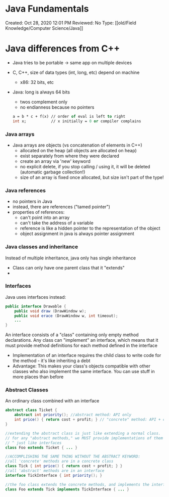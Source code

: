 # Java Fundamentals

Created: Oct 28, 2020 12:01 PM
Reviewed: No
Type: [[old/Field Knowledge/Computer Science/Java]]

# Java differences from C++

- Java tries to be portable → same app on multiple devices
- C, C++, size of data types (int, long, etc) depend on machine
    - x86: 32 bits, etc
- Java: long is always 64 bits
    - twos complement only
    - no endianness because no pointers

    ```ocaml
    a = b * c + f(x) // order of eval is left to right
    int x;           // x initially = 0 or compiler complains
    ```

### Java arrays

- Java arrays are objects (vs concatenation of elements in C++)
    - allocated on the heap (all objects are allocated on heap)
    - exist separately from where they were declared
    - create an array via 'new' keyword
    - no explicit delete, if you stop calling / using it, it will be deleted (automatic garbage collection!)
    - size of an array is fixed once allocated, but size isn't part of the type!

### Java references

- no pointers in Java
- instead, there are references ("tamed pointer")
- properties of references:
    - can't point into an array
    - can't take the address of a variable
    - reference is like a hidden pointer to the representation of the object
    - object assignment in java is always pointer assignment

### Java classes and inheritance

Instead of multiple inheritance, java only has single inheritance

- Class can only have one parent class that it "extends"
- 

### Interfaces

Java uses interfaces instead:

```java
public interface Drawable {
	public void draw (DrawWindow w);
	public void erace (DrawWindow w, int timeout);
	...
}
```

An interface consists of a "class" containing only empty method declarations. Any class can "implement" an interface, which means that it must provide method definitions for each method defined in the interface

- Implementation of an interface requires the child class to write code for the method - it's like inheriting a debt
- Advantage: This makes your class's objects compatible with other classes who also implement the same interface. You can use stuff in more places than before

### Abstract Classes

An ordinary class combined with an interface

```java
abstract class Ticket {
	abstract int priority(); //abstract method: API only
	int price() { return cost + profit; } // "concrete" method: API + code
}

//extending the abstract class is just like extending a normal class.
// for any "abstract methods," we MUST provide implementations of them here
// ^ just like interfaces
class Foo extends Ticket { ... }

//ACCOMPLISHING THE SAME THING WITHOUT THE ABSTRACT KEYWORD:
//all 'concrete' methods are in a concrete class
class Tick { int price() { return cost + profit; } }
//all 'abstract' methods are in an interface
interface TickInterface { int priority(); }

//the foo class extends the concrete methods, and implements the interface
class Foo extends Tick implements TickInterface { ... }
```